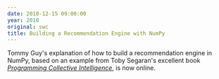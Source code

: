 ```yaml
---
date: 2010-12-15 09:00:00
year: 2010
original: swc
title: Building a Recommendation Engine with NumPy
---
```

<p>Tommy Guy's explanation of how to build a recommendation engine in NumPy, based on an example from Toby Segaran's excellent book <a href="http://www.amazon.com/Programming-Collective-Intelligence-Building-Applications/dp/0596529325/?tag=533633855-20"><em>Programming Collective Intelligence</em></a>, is now online.</p>
